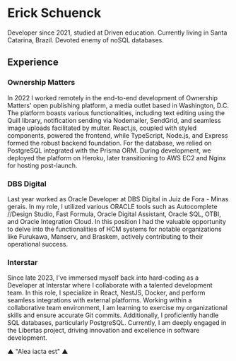 # Erick Schuenck

Developer since 2021, studied at Driven education. Currently living in Santa Catarina, Brazil. Devoted enemy of noSQL databases. 

## Experience

### Ownership Matters
In 2022 I worked remotely in the end-to-end development of Ownership Matters' open publishing platform, a media outlet based in Washington, D.C. The platform boasts various functionalities, including text editing using the Quill library, notification sending via Nodemailer, SendGrid, and seamless image uploads facilitated by multer. React.js, coupled with styled components, powered the frontend, while TypeScript, Node.js, and Express formed the robust backend foundation. For the database, we relied on PostgreSQL integrated with the Prisma ORM. During development, we deployed the platform on Heroku, later transitioning to AWS EC2 and Nginx for hosting post-launch.

### DBS Digital
Last year worked as Oracle Developer at DBS Digital in Juiz de Fora - Minas gerais. In my role, I utilized various ORACLE tools such as Autocomplete //Design Studio, Fast Formula, Oracle Digital Assistant, Oracle SQL, OTBI, and Oracle Integration Cloud. In this position I had the valuable opportunity to delve into the functionalities of HCM systems for notable organizations like Furukawa, Manserv, and Braskem, actively contributing to their operational success.

### Interstar
Since late 2023, I've immersed myself back into hard-coding as a Developer at Interstar where I collaborate with a talented development team. In this role, I specialize in React, NestJS, Docker, and perform seamless integrations with external platforms. Working within a collaborative team environment, I am learning to exercise my organizational skills and ensure accurate Git commits. Additionally, I proficiently handle SQL databases, particularly PostgreSQL. Currently, I am deeply engaged in the Libertas project, driving innovation and excellence in software development. 

▲ "Alea iacta est" ▲
